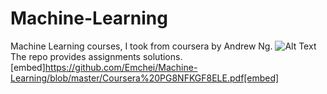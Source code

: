# Machine-Learning
Machine Learning courses, I took from coursera by Andrew Ng.
![Alt Text](https://www.coursera.org/learn/machine-learning)
The repo provides assignments solutions.
[embed]https://github.com/Emchei/Machine-Learning/blob/master/Coursera%20PG8NFKGF8ELE.pdf[embed]
